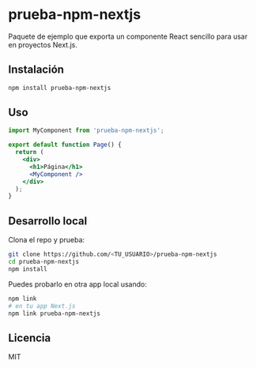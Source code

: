 # prueba-npm-nextjs

Paquete de ejemplo que exporta un componente React sencillo para usar en proyectos Next.js.

## Instalación

```bash
npm install prueba-npm-nextjs
```

## Uso

```jsx
import MyComponent from 'prueba-npm-nextjs';

export default function Page() {
  return (
    <div>
      <h1>Página</h1>
      <MyComponent />
    </div>
  );
}
```

## Desarrollo local

Clona el repo y prueba:

```bash
git clone https://github.com/<TU_USUARIO>/prueba-npm-nextjs
cd prueba-npm-nextjs
npm install
```

Puedes probarlo en otra app local usando:

```bash
npm link
# en tu app Next.js
npm link prueba-npm-nextjs
```

## Licencia

MIT